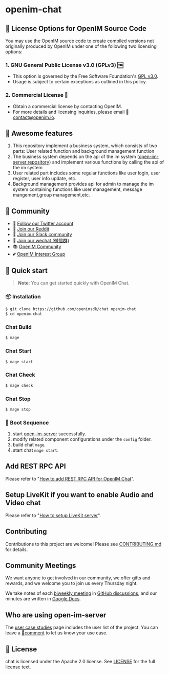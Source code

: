 # openim-chat

## 📄 License Options for OpenIM Source Code

You may use the OpenIM source code to create compiled versions not originally produced by OpenIM under one of the following two licensing options:

### 1. GNU General Public License v3.0 (GPLv3) 🆓

+ This option is governed by the Free Software Foundation's [GPL v3.0](https://www.gnu.org/licenses/gpl-3.0.en.html).
+ Usage is subject to certain exceptions as outlined in this policy.

### 2. Commercial License 💼

+ Obtain a commercial license by contacting OpenIM.
+ For more details and licensing inquiries, please email 📧 [contact@openim.io](mailto:contact@openim.io).

## 🧩 Awesome features
1. This repository implement a business system, which consists of two parts: User related function and background management function
2. The business system depends on the api of the im system ([open-im-server repository](https://github.com/openimsdk/open-im-server)) and implement various functions by calling the api of the im system
3. User related part includes some regular functions like user login, user register, user info update, etc.
4. Background management provides api for admin to manage the im system containing functions like user management, message mangement,group management,etc.

## :busts_in_silhouette: Community

+ 💬 [Follow our Twitter account](https://twitter.com/founder_im63606)
+ 👫 [Join our Reddit](https://www.reddit.com/r/OpenIMessaging)
+ 🚀 [Join our Slack community](https://join.slack.com/t/openimsdk/shared_invite/zt-22720d66b-o_FvKxMTGXtcnnnHiMqe9Q)
+ :eyes: [Join our wechat (微信群)](https://openim-1253691595.cos.ap-nanjing.myqcloud.com/WechatIMG20.jpeg)
+ 📚 [OpenIM Community](https://github.com/openimsdk/community)
+ 💕 [OpenIM Interest Group](https://github.com/Openim-sigs)

## 🛫 Quick start 

> **Note**: You can get started quickly with OpenIM Chat.

### 📦 Installation

```bash
$ git clone https://github.com/openimsdk/chat openim-chat
$ cd openim-chat
```

### Chat Build

```bash
$ mage
```


### Chat Start

```bash
$ mage start
```

### Chat Check

```bash
$ mage check
```

### Chat Stop

```bash
$ mage stop
```

### 🚀 Boot Sequence
1. start [open-im-server](https://github.com/openimsdk/open-im-server) successfully.
2. modify related component configurations under the `config` folder.
3. build chat `mage`.
4. start chat `mage start`.

## Add REST RPC API

Please refer to "[How to add REST RPC API for OpenIM Chat](./HOW_TO_ADD_REST_RPC_API.md)".

## Setup LiveKit if you want to enable Audio and Video chat

Please refer to "[How to setup LiveKit server](./HOW_TO_SETUP_LIVEKIT_SERVER.md)".

## Contributing

Contributions to this project are welcome! Please see [CONTRIBUTING.md](./CONTRIBUTING.md) for details.

## Community Meetings
We want anyone to get involved in our community, we offer gifts and rewards, and we welcome you to join us every Thursday night.

We take notes of each [biweekly meeting](https://github.com/openimsdk/open-im-server/issues/381) in [GitHub discussions](https://github.com/openimsdk/open-im-server/discussions/categories/meeting), and our minutes are written in [Google Docs](https://docs.google.com/document/d/1nx8MDpuG74NASx081JcCpxPgDITNTpIIos0DS6Vr9GU/edit?usp=sharing).


## Who are using open-im-server
The [user case studies](https://github.com/openimsdk/community/blob/main/ADOPTERS.md) page includes the user list of the project. You can leave a [📝comment](https://github.com/openimsdk/open-im-server/issues/379) to let us know your use case.


## 🚨 License

chat is licensed under the  Apache 2.0 license. See [LICENSE](https://github.com/openimsdk/chat/tree/main/LICENSE) for the full license text.
